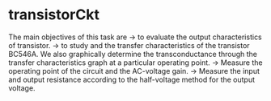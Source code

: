 # transistorCkt

The main objectives of this task are 
  -> to evaluate the output characteristics of transistor.
  -> to study and the transfer characteristics of the transistor BC546A. 
    We also graphically determine the transconductance through the transfer 
    characteristics graph at a particular operating point.
  -> Measure the operating point of the circuit and the AC-voltage gain.
  -> Measure the input and output resistance according to the half-voltage method for the output voltage.
